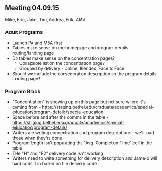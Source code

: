 ## Meeting 04.09.15
Mike, Eric, Jake, Tim, Andrea, Erik, AMV
### Adult Programs
* Launch PA and MBA first
* Tables make sense on the homepage and program details routing/landing page
* Do tables make sense on the concentration pages?
     * Collapsible list on the concentration page?
     * Grouped by delivery - Online, Blended, Face to Face
* Should we include the consencration description on the program details landing page?
### Program Block
* "Concentration" is showing up on this page but not sure where it's coming from - https://staging.bethel.edu/graduate/academics/special-education/program-details/special-education
* Space before and after the comma in the table - https://staging.bethel.edu/graduate/academics/special-education/program-details/
* Writers are writing concentration and program descriptions - we'll load those when they're done
* Program length isn't populating the "Avg. Completion Time" cell in the table
* THe "H" and "F2" delivery code isn't working
* Writers need to write something for delivery description and Jame-o will hard code it in based on the delivery code
